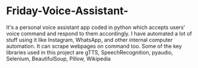 # Friday-Voice-Assistant-
It's a personal voice assistant app coded in python which accepts users' voice command and respond to them accordingly. I have automated a lot of stuff using it like Instagram, WhatsApp, and other internal computer automation. It can scrape webpages on command too. Some of the key libraries used in this project are gTTS, SpeechRecognition, pyaudio, Selenium, BeautifulSoup, Pillow, Wikipedia
